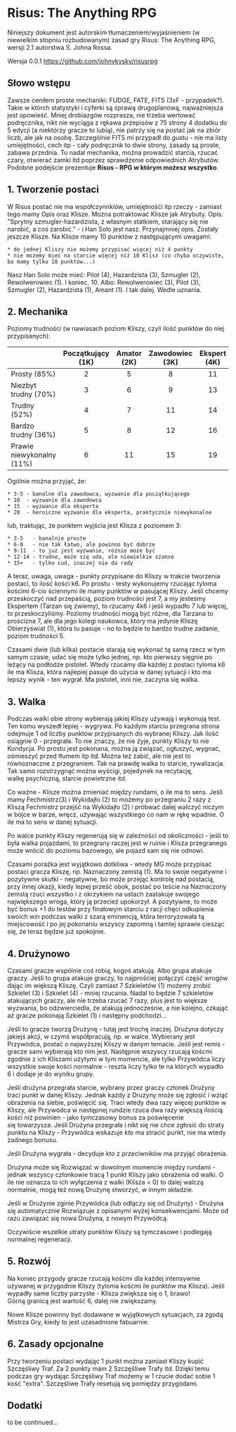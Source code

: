 # Risus: The Anything RPG

Niniejszy dokument jest autorskim tłumaczeniem/wyjaśnieniem (w niewielkim stopniu rozbudowanym) zasad gry Risus: The Anything RPG, wersji 2.1 autorstwa S. Johna Rossa.

Wersja 0.0.1 https://github.com/johnykvsky/risusrpg

## Słowo wstępu

Zawsze ceniłem proste mechaniki: FUDGE, FATE, FITS (3xF - przypadek?). Takie w którch statystyki i cyferki są sprawą drugoplanową, najważniejsza jest opowieść. Mniej drobiazgów rozprasza, nie trzeba wertować podręcznika, nikt nie wyciąga z rękawa przepisów z 75 strony 4 dodatku do 5 edycji (a niektórzy gracze to lubią), nie patrzy się na postać jak na zbiór liczb, ale jak na osobę. Szczególnie FITS mi przypadł do gustu - nie ma listy umiejętności, cech itp - cały podręcznik to dwie strony, zasady są proste, zabawa przednia. To nadal mechanika, można prowadzić starcia, rzucać czary, otwierać zamki itd poprzez sprawdzenie odpowiednich Atrybutów. Podobne podejście prezentuje **Risus - RPG w którym możesz wszystko**.


## 1. Tworzenie postaci

W Risus postać nie ma współczynnkiów, umiejętnośći itp rzeczy - zamiast tego mamy Opis oraz Klisze. Można potraktować Klisze jak Atrybuty. Opis: "Sprytny szmugler-hazardzista, z własnym statkiem, starający się nie narobić, a coś zarobić." - i Han Solo jest nasz. Przynajmniej opis. Zostały jeszcze Klisze. Na Klisze mamy 10 punktów z następującymi uwagami:

    * do jednej Kliszy nie możemy przypisać więcej niż 4 punkty
    * nie możemy mieć na starcie więcej niż 10 Klisz (co chyba oczywiste, bo mamy tylko 10 punktów...)

Nasz Han Solo może mieć: Pilot (4), Hazardzista (3), Szmugler (2), Rewolwerowiec (1). I koniec, 10. Albo:  Rewolwerowiec (3), Pilot (3), Szmugler (2), Hazardzista (1), Amant (1). I tak dalej. Wedle uznania.

## 2. Mechanika

Poziomy trudności (w nawiasach poziom Kliszy, czyli ilość punktów do niej przypisanych):

  |   |  Początkujący (1K) | Amator (2K)  | Zawodowiec (3K)  | Ekspert (4K)  |
  |:---|:---:|:---:|:---:|:---:|
  | Prosty (85%)  |  2 | 5  | 8  | 11  |
  | Niezbyt trudny (70%)  | 3  | 6  | 9  |  13 |
  | Trudny (52%)  | 4  | 7  | 11  | 14  |
  | Bardzo trudny (36%)  | 5  | 8  | 12  | 16  |
  | Prawie niewykonalny (11%)  | 6  | 11  | 15  | 19  |

  Ogólnie można przyjąć, że:

    * 3-5 - banalne dla zawodowca, wyzwanie dla początkującego
    * 10  - wyzwanie dla zawodowca
    * 15  - wyzwanie dla eksperta
    * 20  - heroiczne wyzwanie dla eksperta, praktycznie niewykonalne

  lub, traktując, że punktem wyjścia jest Klisza z poziomem 3:

    * 3-5   - banalnie proste
    * 6-8   - nie tak łatwo, ale powinno być dobrze
    * 9-11  - to już jest wyzwanie, różnie może być
    * 12-14 - trudne, może się uda, ale niewielkie szanse
    * 15+   - tylko cud, inaczej nie da rady

A teraz, uwaga, uwaga - punkty przypisane do Kliszy w trakcie tworzenia postaci, to ilość kości k6. Po prostu - testy wykonujemy rzucając tyloma kościmi 6-cio ściennymi ile mamy punktów w pasującej Kliszy. Jeśli chcemy przeskoczyć nad przepaścią, poziom trudności jest 7, a my jesteśmy Ekspertem (Tarzan się zwiemy), to rzucamy 4k6 i jeśli wypadło 7 lub więcej, to przeskoczyliśmy. Poziomy trudności mogą być różne, dla Tarzana to prościzna 7, ale dla jego kolegi naukowca, który ma jedynie Kliszę Obierzyświat (1), która tu pasuje - no to będzie to bardzo trudne zadanie, poziom trudności 5.

Czasami dwie (lub kilka) postacie starają się wykonać tą samą rzecz w tym samym czasie, udać się może tylko jednej, np. kto pierwszy sięgnie po leżący na podłodze pistolet. Wtedy rzucamy dla każdej z postaci tyloma k6 ile ma Klisza, która najlepiej pasuje do użycia w danej sytuacji i kto ma lepszy wynik - ten wygrał. Ma pistolet, inni nie, zaczyna się walka.

## 3. Walka

Podczas walki obie strony wybierają jakiej Kliszy używają i wykonują test. Ten komu wyszedł lepiej - wygrywa. Po każdym starciu przegrana strona odejmuje 1 od liczby punktów przypisanych do wybranej Kliszy. Jak ilość osiągnie 0 - przegrała. To nie znaczy, że nie żyje, punkty Kliszy to nie Kondycja. Po prostu jest pokonana, można ją związać, ogłuszyć, wygnać, ośmieszyć przed tłumem itp itd. Można też zabić, ale nie jest to równoznaczne z przegraniem. Tak na prawdę walka to starcie, rywalizacja. Tak samo rozstrzygnąć można wyścigi, pojedynek na recytację, walkę psychiczną, starcie powietrzne itd.

Co ważne - Klisze można zmieniać między rundami, o ile ma to sens. Jeśli mamy Fechmistrz(3) i Wykidajło (2) to możemy po przegraniu 2 razy z Kliszą Fechmistrz przejść na Wykidajło (2) i próbwać dalej walczyć niczym w bójce w barze, wręcz, używając wszystkiego co nam w rękę wpadnie. O ile ma to sens w danej sytuacji.

Po walce punkty Kliszy regenerują się w zależności od okoliczności - jeśli to była walka pojazdami, to przegrany raczej jest w ruinie i Klisza przegranego może wrócić do poziomu bazowego, ale pojazd sam się nie odnowi. 

Czasami porażka jest wyjątkowo dotkliwa - wtedy MG może przypisać postaci gracza Kliszę, np. Naznaczony zemstą (1). Ma to swoje negatywne i pozytywne skutki - negatywne, bo może przejąć kontrolę nad postacią, przy innej okazji, kiedy lepiej prześć obok, postać po teście na Naznaczony zemstą rzuci wszystko i z okrzykiem na ustach zaatakuje swojego największego wroga, który ją przecież upokorzył. A pozytywne, to może być bonus +1 do testów przy finałowym starciu z racji chęci odkupienia swoich win podczas walki z szarą eminencją, która terroryzowała tą miejscowość i po jej pokonaniu wszyscy zapomną i tamtej sprawie ciesząc się, że teraz będzie już spokojnie.

## 4. Drużynowo

Czasami gracze wspólnie coś robią, kogoś atakują. Albo grupa atakuje graczy. Jeśli to grupa atakuje graczy, to najprościej połączyć część wrogów dając im większą Kliszę. Czyli zamiast 7 Szkieletów (1) możemy zrobić Szkielet (3) i Szkielet (4) - mniej rzucania. Nadal to będzie 7 szkieletów atakujących graczy, ale nie trzeba rzucać 7 razy, plus jest to większe wyzwania, bo odzwierciedla, że atakują jednocześnie, a nie kolejno, czkająć aż gracze pokonają Szkielet (1) i następny podchodzi...

Jeśli to gracze tworzą Drużynę - tutaj jest trochę inaczej. Drużyna dotyczy jakiejś akcji, w czymś współpracują, np. w walce. Wybierany jest Przywódca, postać o najwyższej Kliszy w danym temacie. Jeśli jest remis - gracze sami wybierają kto nim jest. Następnie wszyscy rzucają koścmi zgodnie z ich Kliszami użytymi w tym momencie, ale tylko Przywódca liczy wszystkie swoje kości normalnie - reszta liczy tylko te na których wypadło 6 i dodaje je do wyniku grupy.

Jeśli drużyna przegrała starcie, wybrany przez graczy członek Drużyny traci punkt w danej Kliszy. Jednak każdy z Drużyny może się zgłosić i wziąć obrażenia na siebie, poświęcić się. Traci wtedy dwa razy więcej punktów w Kliszy, ale Przywódca w następnej rundzie rzuca dwa razy większą ilością kości niż powinien - jako tymczasowy bonus za poświęcenie się towarzysza. Jeśli Drużyna przegrała i nikt się nie chce zgłosić do straty punktu na Kliszy - Przywódca wskazuje kto ma stracić punkt, nie ma wtedy żadnego bonusu.

Jeśli Drużyna wygrała - decyduje kto z przeciwników ma przyjąć obrażenia.

Drużyna może się Rozwiązać w dowolnym momencie między rundami - jednak wszyscy członkowie tracą 1 punkt Kliszy jako obrażenia od walki. O ile nie oznacza to ich wyłączenia z walki (Klisza = 0) to dalej walczą normalnie, mogą też nową Drużynę stworzyć, w innym składzie.

Jeśli w Drużynie zginie Przywódca (lub odłączy się od Drużyny) - Drużyna się automatycznie Rozwiązuje z opisanymi wyżej konsekwencjami. Może od razu zawiązać się nowa Drużyna, z nowym Przywódcą.

Oczywiście wszelkie utraty punktów Kliszy są tymczasowe i podlegają normalnej regeneracji.

## 5. Rozwój

Na koniec przygody gracze rzucają kośćmi dla każdej intensywnie używanej w przygodnie Kliszy (tyloma kośćmi ile punktów ma Klisza). Jeśli wypadły same liczby parzyste - Klisza zwiększa się o 1, brawo! Górną granicą jest wartość 6, dalej nie zwiększamy.

Nowe Klisze powinny być dodawane w wyjątkowych sytuacjach, za zgodą Mistrza Gry, kiedy to jest uzasadnione fabuarnie.

## 6. Zasady opcjonalne

  Przy tworzeniu postaci wydając 1 punkt można zamiast Kliszy kupić Szczęśliwy Traf. Za 2 punkty mam 2 Szczęśliwe Trafy itd. Dzięki temu podczas gry wydając Szczęśliwy Traf możemy w 1 rzucie dodać sobie 1 kość "extra". Szczęśliwe Trafy resetują się pomiędzy przygodami.


## Dodatki

to be continued...
